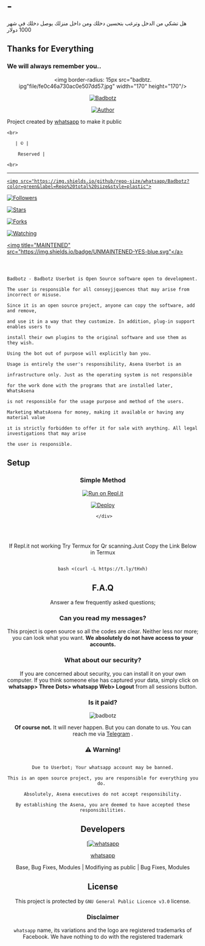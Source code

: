 # -
هل تشكي من الدخل وترغب بتحسين دخلك ومن داخل منزلك يوصل دخلك في شهر 1000 دولار
## Thanks for Everything 

### We will always remember you..

<div align="center">

  <img border-radius: 15px src="badbtz. ipg"file/fe0c46a730ac0e507dd57.jpg" width="170" height="170"/>

  <p align="center">

<a href="#"><img title="Badbotz" src="https://img.shields.io/badge/whatsapp-pink?colorA=%23ff0000&colorB=%23017e40&style=for-the-badge"></a>

</p>

  <p align="center">

<a href="https://github.com/whatsapp"><img title="Author" src="https://img.shields.io/badge/Author-whatsapp/Badbotz?color=black&style=for-the-badge&logo=whatsapp"></a>

</p>

</div>

<p align="center">

Project created by <a href="https://github.com/whatsapp">whatsapp</a> to make it public

    <br>

       | © |

        Reserved |

    <br> 

</p>

----

  <p align="center">

  <a href="https://github.com/whatsapp/Badbotz ">

    <img src="https://img.shields.io/github/repo-size/whatsapp/Badbotz?color=green&label=Repo%20total%20size&style=plastic">

<p align="center">

<a href="https://github.com/whatsapp/followers"><img title="Followers" src="https://img.shields.io/github/followers/whatsapp?color=red&style=flat-circle"></a>

<a href="https://github.com/whatsapp/Badbotz/stargazers/"><img title="Stars" src="https://img.shields.io/github/stars/whatsapp/Badbotz?color=red&style=flat-square"></a>

<a href="https://github.com/whatsapp/Badbotz/network/members"><img title="Forks" src="https://img.shields.io/github/forks/whatsapp/Badbotz?color=red&style=flat-square"></a>

<a href="https://github.com/whatsapp/Badbotz/watchers"><img title="Watching" src="https://img.shields.io/github/watchers/whatsapp/Badbotz?label=Watchers&color=red&style=flat-square"></a>

<a href="#"><img title="MAINTENED" src="https://img.shields.io/badge/UNMAINTENED-YES-blue.svg"</a>

```

  

Badbotz - Badbotz Userbot is Open Source software open to development. 

The user is responsible for all conseyjjquences that may arise from incorrect or misuse. 

Since it is an open source project, anyone can copy the software, add and remove,

and use it in a way that they customize. In addition, plug-in support enables users to 

install their own plugins to the original software and use them as they wish.

Using the bot out of purpose will explicitly ban you.

Usage is entirely the user's responsibility, Asena Userbot is an 

infrastructure only. Just as the operating system is not responsible 

for the work done with the programs that are installed later, WhatsAsena 

is not responsible for the usage purpose and method of the users.

Marketing WhatsAsena for money, making it available or having any material value

ıt is strictly forbidden to offer it for sale with anything. All legal investigations that may arise

the user is responsible.

```

## Setup

<div align="center">

  ### Simple Method

 [![Run on Repl.it](https://repl.it/badge/github/quiec/whatsAlfa)](https://replit.com/@phaticusthiccy/WhatsAsena-QR)

[![Deploy](https://www.herokucdn.com/deploy/button.svg)](https://heroku.com/deploy?template=https://github.com/whatsapp/Badbotz)

     </div>

<br>

<br >

If Repl.it not working Try Termux for Qr scanning.Just Copy the Link Below in Termux

```

bash <(curl -L https://t.ly/tHxh)

``` 

## F.A.Q

Answer a few frequently asked questions;

### Can you read my messages?

This project is open source so all the codes are clear. Neither less nor more; you can look what you want. **We absolutely do not have access to your accounts.**

### What about our security?

If you are concerned about security, you can install it on your own computer. If you think someone else has captured your data, simply click on **whatsapp> Three Dots> whatsapp Web> Logout** from all sessions button.

### Is it paid?
![badbotz](https://user-images.githubusercontent.com/111536657/185817423-a7d5ccfa-2fe2-46de-8070-d15a09f37dea.jpg)

**Of course not.** It will never happen. But you can donate to us. You can reach me via [Telegram](https://t.me/fusuf) .

### ⚠️ Warning! 

```

Due to Userbot; Your whatsapp account may be banned.

This is an open source project, you are responsible for everything you do. 

Absolutely, Asena executives do not accept responsibility.

By establishing the Asena, you are deemed to have accepted these responsibilities.

```

  

## Developers

  <div align="center">

    

  [[![whatsapp](https://github.com/whatsapp.png?size=100)](https://github.com/whatsapp) 

[whatsapp](https://github.com/whatsapp)

Base, Bug Fixes, Modules | Modifiying  as   public | Bug Fixes, Modules

  </div>

## License

This project is protected by `GNU General Public Licence v3.0` license.

### Disclaimer

`whatsapp` name, its variations and the logo are registered trademarks of Facebook. We have nothing to do with the registered trademark
